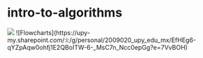 # intro-to-algorithms
<img src="https://upy-my.sharepoint.com/:i:/g/personal/2009020_upy_edu_mx/EfHEg6-qYZpAqw0ohfj1E2QBoITW-6-_MsC7n_Ncc0epGg?e=7VvBOH" />
![Flowcharts](https://upy-my.sharepoint.com/:i:/g/personal/2009020_upy_edu_mx/EfHEg6-qYZpAqw0ohfj1E2QBoITW-6-_MsC7n_Ncc0epGg?e=7VvBOH)
